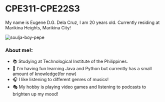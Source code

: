 # CPE311-CPE22S3
My name is Eugene D.G. Dela Cruz, I am 20 years old. Currently residing at Marikina Heights, Marikina City!

![soulja-boy-pepe](https://github.com/delacruz-uge/CPE311-CPE22S3/assets/157375514/6452fb0b-1a17-45b8-a4b4-3c0e23a04c32)

### About me!:
- :books: Studying at Technological Institute of the Philippines.
- :cowboy_hat_face: I'm having fun learning Java and Python but currently has a small amount of knowledge(for now)
- :headphones: I like listening to different genres of musics!
- :performing_arts:	My hobby is playing video games and listening to podcasts to brighten up my mood!
